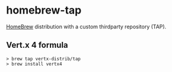 # homebrew-tap

[HomeBrew](http://brew.sh/) distribution with a custom thirdparty repository (TAP).

## Vert.x 4 formula

```
> brew tap vertx-distrib/tap
> brew install vertx4
```
